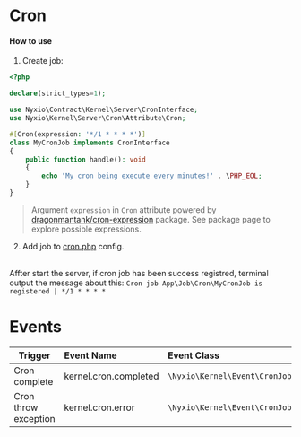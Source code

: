 # Cron

#### How to use
1. Create job:
```php
<?php

declare(strict_types=1);

use Nyxio\Contract\Kernel\Server\CronInterface;
use Nyxio\Kernel\Server\Cron\Attribute\Cron;

#[Cron(expression: '*/1 * * * *')]
class MyCronJob implements CronInterface
{
    public function handle(): void
    {
        echo 'My cron being execute every minutes!' . \PHP_EOL;
    }
}
```
> Argument `expression` in `Cron` attribute powered by [dragonmantank/cron-expression](https://github.com/dragonmantank/cron-expression) package. See package page to explore possible expressions.

2. Add job to [cron.php](configuration.md#cronphp) config.

<br>Affter start the server, if cron job has been success registred, terminal output the message about this:
`Cron job App\Job\Cron\MyCronJob is registered | */1 * * * *`


# Events

| Trigger               | Event Name                                    | Event Class                            |
|-----------------------|:----------------------------------------------|:---------------------------------------|
| Cron complete         | kernel.cron.completed                         | `\Nyxio\Kernel\Event\CronJobCompleted` |
| Cron throw exception  | kernel.cron.error                             | `\Nyxio\Kernel\Event\CronJobError`     |

